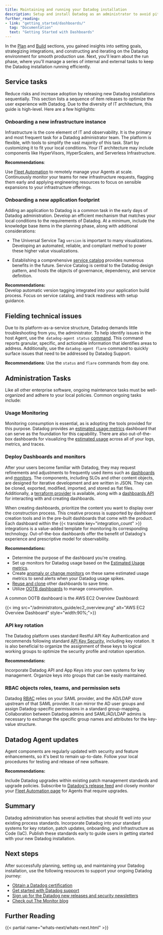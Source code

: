 ```yaml
---
title: Maintaining and running your Datadog installation
description: Setup and install Datadog as an administrator to avoid pit-falls down the road
further_reading:
- link: "getting_started/dashboards/"
  tag: "Documentation"
  text: "Getting Started with Dashboards"
---
```


In the [Plan](/administrators_guide/plan/) and [Build](/administrators_guide/build/) sections, you gained insights into setting goals, strategizing integrations, and constructing and iterating on the Datadog environment for smooth production use.  Next, you'll learn about the run phase, where you'll manage  a series of internal and external tasks to keep the Datadog installation running efficiently. 

## Service tasks

Reduce risks and increase adoption by releasing new Datadog installations sequentially. This section lists a sequence of item releases to optimize the user experience with Datadog. Due to the diversity of IT architecture, this guide is high-level. Here are a few highlights:

### Onboarding a new infrastructure instance

Infrastructure is the core element of IT and observability. It is the primary and most frequent task for a Datadog administrator team. The platform is flexible, with tools to simplify the vast majority of this task. Start by customizing it to fit your local conditions. Your IT architecture may include components like HyperVisors, HyperScalers, and Serverless Infrastructure.  

**Recommendations**:   

Use [Fleet Automation][1] to remotely manage your Agents at scale. Continuously monitor your teams for new infrastructure requests, flagging them early and applying engineering resources to focus on sensible expansions to your infrastructure offerings.

### Onboarding a new application footprint

Adding an application to Datadog is a common task in the early days of Datadog administration. Develop an efficient mechanism that matches your local conditions to the requirements of Datadog. At a minimum, include the knowledge base items in the planning phase, along with additional considerations:  

- The Universal Service Tag `version` is important to many visualizations. Developing an automated, reliable, and compliant method to power these higher value visualizations. 

- Establishing a comprehensive [service catalog][2] provides numerous benefits in the future. Service Catalog is central to the Datadog design pattern, and hosts the objects of governance, dependency, and service definition.  

**Recommendations:**   
Develop automatic version tagging integrated into your application build process. Focus on service catalog, and track readiness with setup guidance.

## Fielding technical issues

Due to its platform-as-a-service structure, Datadog demands little troubleshooting from you, the administrator. To help identify issues in the host Agent, use the` datadog-agent status` [command][3].  This command reports granular, specific, and actionable information that identifies areas to address. Additionally, use the `datadog-agent flare` command to quickly surface issues that need to be addressed by Datadog Support.

**Recommendations**: 
Use the `status` and `flare` commands from day one.

## Administration Tasks

Like all other enterprise software, ongoing maintenance tasks must be well-organized and adhere to your local policies. Common ongoing tasks include:

### Usage Monitoring

Monitoring consumption is essential, as is adopting the tools provided for this purpose. Datadog provides an [estimated usage metrics][5] dashboard that can serve as the foundation for this capability. There are also out-of-the-box dashboards for visualizing the [estimated usage][6] across all of your logs, metrics, and traces. 

### Deploy Dashboards and monitors

After your users become familiar with Datadog, they may request refinements and adjustments to frequently used items such as [dashboards][7] and [monitors][8]. The components, including SLOs and other content objects, are designed for iterative development and are written in JSON. They can be cloned, exported, modified, imported, and stored as flat files. Additionally, a [terraform provider][9] is available, along with a [dashboards API][10] for interacting with and creating dashboards.  

When creating dashboards, prioritize the content you want to display over the construction process. This creative process is supported by dashboard creation tools and in the pre-built dashboards that come with the product. Each dashboard within the {{< translate key="integration_count" >}} integrations is a value-added template for monitoring its corresponding technology. Out-of-the-box dashboards offer the benefit of Datadog's experience and prescriptive model for observability.  
  
**Recommendations:**  

- Determine the purpose of the dashboard you're creating.   
- Set up monitors for Datadog usage based on the [Estimated Usage metrics][6].  
- Create [anomaly or change monitors][11] on these same estimated usage metrics to send alerts when your Datadog usage spikes.    
- [Reuse and clone][12] other dashboards to save time.  
- Utilize [OOTB dashboards][13] to manage consumption.

A common OOTB dashboard is the AWS EC2 Overview Dashboard:

{{< img src="/administrators_guide/ec2_overview.png" alt="AWS EC2 Overview Dashboard" style="width:90%;">}}

### API key rotation 

The Datadog platform uses standard Restful API Key Authentication and recommends following standard [API Key Security][14], including key rotation. It is also beneficial to organize the assignment of these keys to logical working groups to optimize the security profile and rotation operation.

**Recommendations:**   

Incorporate Datadog API and App Keys into your own systems for key management. Organize keys into groups that can be easily maintained. 

### RBAC objects roles, teams, and permission sets

Datadog [RBAC][15] relies on your SAML provider, and the AD/LDAP store upstream of that SAML provider. It can mirror the AD user groups and assign Datadog-specific permissions in a standard group-mapping. Collaboration between Datadog admins and SAML/AD/LDAP admins is necessary to exchange the specific group names and attributes for the key-value structure.    

## Datadog Agent updates

Agent components are regularly updated with security and feature enhancements, so it's best to remain up-to-date. Follow your local procedures for testing and release of new software.   

**Recommendations:**  

Include Datadog upgrades within existing patch management standards and upgrade policies. Subscribe to [Datadog's release feed][17] and closely monitor your [Fleet Automation page][18] for Agents that require upgrades.

## Summary

Datadog administration has several activities that should fit well into your existing process standards. Incorporate Datadog into your standard systems for key rotation, patch updates, onboarding, and Infrastructure as Code (IaC). Publish these standards early to guide users in getting started with your new Datadog installation. 

## Next steps

After successfully planning, setting up, and maintaining your Datadog installation, use the following resources to support your ongoing Datadog journey:

- [Obtain a Datadog certification][20]
- [Get started with Datadog support][21]
- [Sign up for the Datadog new releases and security newsletters][22]
- [Check out The Monitor blog][23]

## Further Reading

{{< partial name="whats-next/whats-next.html" >}}

[1]: /agent/fleet_automation/
[2]: /service_catalog/
[3]: /agent/configuration/agent-commands#agent-information
[4]: /agent/troubleshooting/send_a_flare/?tab=agent\#send-a-flare-using-the-flare-command
[5]: https://app.datadoghq.com/dash/integration/31281/estimated-usage-overview?fromUser=false\&refresh_mode=sliding\&view=spans\&from_ts=1721313591456\&to\_ts=1721317191456\&live=true
[6]: /account_management/billing/usage_metrics/
[7]: /dashboards/#overview
[8]: /monitors/
[9]: /getting_started/integrations/terraform/#dashboards
[10]: /api/latest/dashboards/
[11]: /monitors/types/anomaly/
[12]: /getting_started/dashboards/#start-by-reusing-other-dashboards
[13]: https://app.datadoghq.com/dashboard/lists
[14]: /account_management/api-app-keys/#using-multiple-api-keys
[15]: /account_management/rbac/?tab=datadogapplication
[16]: /integrations/
[17]: https://github.com/DataDog/datadog-agent/releases
[18]: https://app.datadoghq.com/fleet
[19]: /api/latest/key-management/
[20]: https://www.datadoghq.com/certification/overview/
[21]: /getting_started/support/
[22]: https://www.datadoghq.com/subscriptions/
[23]: https://www.datadoghq.com/blog/
